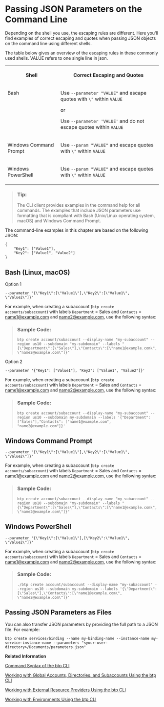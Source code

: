 <!-- loio899fe34d29c841e7bf78c70368592532 -->

# Passing JSON Parameters on the Command Line

Depending on the shell you use, the escaping rules are different. Here you'll find examples of correct escaping and quotes when passing JSON objects on the command line using different shells.

The table below gives an overview of the escaping rules in these commonly used shells. VALUE refers to one single line in json.


<table>
<tr>
<th valign="top">

Shell



</th>
<th valign="top">

Correct Escaping and Quotes



</th>
</tr>
<tr>
<td valign="top">

Bash



</td>
<td valign="top">

Use `--parameter "VALUE"` and escape quotes with `\"` within `VALUE`

or

Use `--parameter 'VALUE'` and do not escape quotes within `VALUE`



</td>
</tr>
<tr>
<td valign="top">

Windows Command Prompt



</td>
<td valign="top">

Use `--param "VALUE"` and escape quotes with `\"` within `VALUE` 



</td>
</tr>
<tr>
<td valign="top">

Windows PowerShell



</td>
<td valign="top">

Use `--param "VALUE"` and escape quotes with `\"` within `VALUE` 



</td>
</tr>
</table>

> ### Tip:  
> The CLI client provides examples in the command help for all commands. The examples that include JSON parameters use formatting that is compliant with Bash \(Unix/Linux operating system, macOS\) and Windows Command Prompt.

The command-line examples in this chapter are based on the following JSON:

```
{
    "Key1": ["Value1"],
    "Key2": ["Value1", "Value2"]
}

```



<a name="loio899fe34d29c841e7bf78c70368592532__section_qgg_gyd_hmb"/>

## Bash \(Linux, macOS\)

Option 1

```
--parameter "{\"Key1\":[\"Value1\"],\"Key2\":[\"Value1\", \"Value2\"]}"
```

For example, when creating a subaccount \(`btp create accounts/subaccount`\) with labels `Department` = Sales and `Contacts` = name1@example.com and name2@example.com, use the following syntax:

> ### Sample Code:  
> ```
> btp create account/subaccount --display-name "my-subaccount" --region us10 --subdomain "my-subdomain" --labels "{\"Department\":[\"Sales\"],\"Contacts\":[\"name1@example.com\", \"name2@example.com\"]}"
> ```



Option 2

```
--parameter '{"Key1": ["Value1"], "Key2": ["Value1", "Value2"]}'
```

For example, when creating a subaccount \(`btp create accounts/subaccount`\) with labels `Department` = Sales and `Contacts` = name1@example.com and name2@example.com, use the following syntax:

> ### Sample Code:  
> ```
> btp create account/subaccount --display-name "my-subaccount" --region us10 --subdomain my-subdomain --labels '{"Department": ["Sales"],"Contacts": ["name1@example.com", "name2@example.com"]}'
> ```



<a name="loio899fe34d29c841e7bf78c70368592532__section_gxx_dgr_vlb"/>

## Windows Command Prompt

```
--parameter "{\"Key1\":[\"Value1\"],\"Key2\":[\"Value1\", \"Value2\"]}"
```

For example, when creating a subaccount \(`btp create accounts/subaccount`\) with labels `Department` = Sales and `Contacts` = name1@example.com and name2@example.com, use the following syntax:

> ### Sample Code:  
> ```
> btp create account/subaccount --display-name "my-subaccount" --region us10 --subdomain "my-subdomain" --labels "{\"Department\":[\"Sales\"],\"Contacts\":[\"name1@example.com\", \"name2@example.com\"]}"
> ```



<a name="loio899fe34d29c841e7bf78c70368592532__section_ecd_ggr_vlb"/>

## Windows PowerShell

```
--parameter '{\"Key1\":[\"Value1\"],[\"Key2\":\"Value1\", \"Value2\"]}'
```

For example, when creating a subaccount \(`btp create accounts/subaccount`\) with labels `Department` = Sales and `Contacts` = name1@example.com and name2@example.com, use the following syntax:

> ### Sample Code:  
> ```
> ./btp create account/subaccount --display-name "my-subaccount" --region us10 --subdomain my-subdomain --labels '{\"Department\":[\"Sales\"],\"Contacts\":[\"name1@example.com\", \"name2@example.com\"]}'
> ```



<a name="loio899fe34d29c841e7bf78c70368592532__section_ls4_vvz_cqb"/>

## Passing JSON Parameters as Files

You can also transfer JSON parameters by providing the full path to a JSON file. For example:

```
btp create services/binding --name my-binding-name --instance-name my-service-instance-name --parameters "<your-user-directory>/Documents/parameters.json"
```

**Related Information**  


[Command Syntax of the btp CLI](command-syntax-of-the-btp-cli-69606f4.md "Each command consists of the base call btp followed by a verb (the action), a combination of group and object, and parameters.")

[Working with Global Accounts, Directories, and Subaccounts Using the btp CLI](working-with-global-accounts-directories-and-subaccounts-using-the-btp-cli-85a683e.md "Use the SAP BTP command line interface (btp CLI) to manage operations with global accounts, directories, and subaccounts.")

[Working with External Resource Providers Using the btp CLI](working-with-external-resource-providers-using-the-btp-cli-48d7688.md "Use the SAP BTP command line interface (btp CLI) to get details, or to create or delete resource provider instances in a global account.")

[Working with Environments Using the btp CLI](working-with-environments-using-the-btp-cli-48db155.md "Use the SAP BTP command line interface (btp CLI) to manage runtime environment instances in a subaccount. For example, enable the Cloud Foundry environment by creating a Cloud Foundry org (environment instance).")

